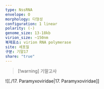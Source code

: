 ```yaml
---
type: NssRNA
envelope: O
morphology: 다형성
configuration: 1 linear
polarity: (-)
genome_size: 13-18kb
virion_size: ~150nm
복제효소: virion RNA polymerase
site: 세포질
구분: 기말17
share: "true"
---
```

>[!warning] 기말고사



![[./17. Paramyxoviridae|17. Paramyxoviridae]]

